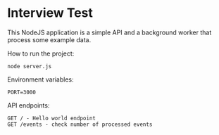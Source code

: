 # Interview Test

This NodeJS application is a simple API and a background worker that process some example data.

How to run the project:

    node server.js

Environment variables:

    PORT=3000

API endpoints:

    GET / - Hello world endpoint
    GET /events - check number of processed events

